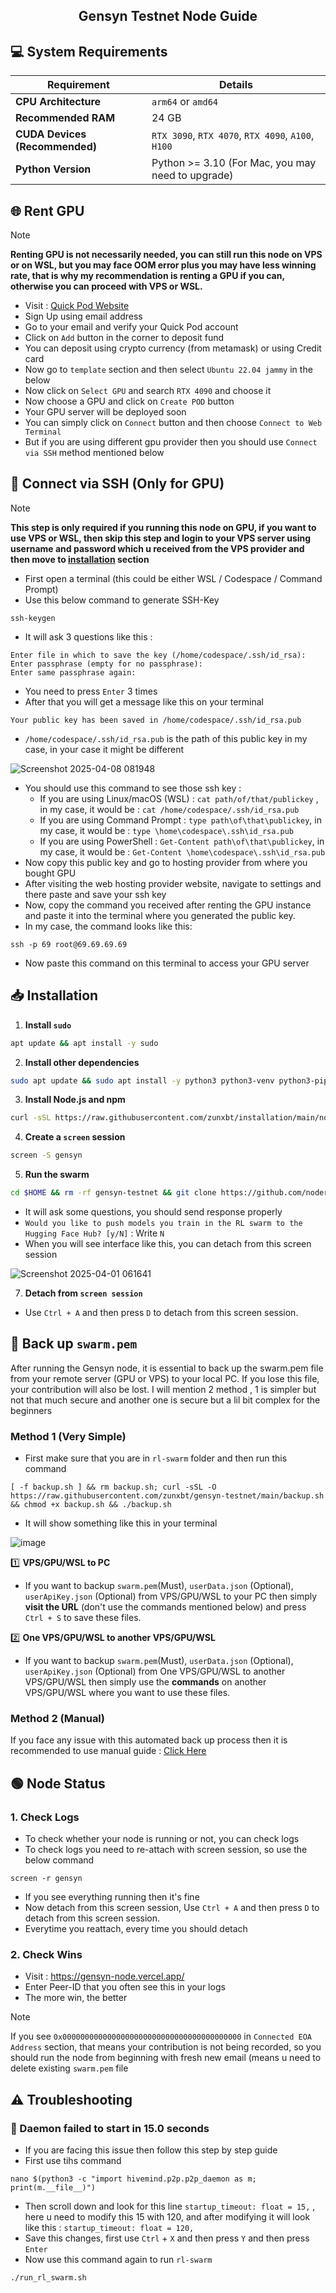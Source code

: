 <h2 align=center>Gensyn Testnet Node Guide</h2>

## 💻 System Requirements

| Requirement                         | Details                                                     |
|-------------------------------------|-------------------------------------------------------------|
| **CPU Architecture**                | `arm64` or `amd64`                                          |
| **Recommended RAM**                 | 24 GB                                                       |
| **CUDA Devices (Recommended)**      | `RTX 3090`, `RTX 4070`, `RTX 4090`, `A100`, `H100`          |
| **Python Version**                  | Python >= 3.10 (For Mac, you may need to upgrade)           |


## 🌐 Rent GPU
> [!Note]
> **Renting GPU is not necessarily needed, you can still run this node on VPS or on WSL, but you may face OOM error plus you may have less winning rate, that is why my recommendation is renting a GPU if you can, otherwise you can proceed with VPS or WSL.**
- Visit : [Quick Pod Website](https://console.quickpod.io?affiliate=64e0d2b2-59ee-4989-a05f-f4c3b6dbb2e4)
- Sign Up using email address
- Go to your email and verify your Quick Pod account
- Click on `Add` button in the corner to deposit fund
- You can deposit using crypto currency (from metamask) or using Credit card
- Now go to `template` section and then select `Ubuntu 22.04 jammy` in the below
- Now click on `Select GPU` and search `RTX 4090` and choose it
- Now choose a GPU and click on `Create POD` button
- Your GPU server will be deployed soon
- You can simply click on `Connect` button and then choose `Connect to Web Terminal`
- But if you are using different gpu provider then you should use `Connect via SSH` method mentioned below

## 🛜 Connect via SSH (Only for GPU)
> [!Note]
> **This step is only required if you running this node on GPU, if you want to use VPS or WSL, then skip this step and login to your VPS server using username and password which u received from the VPS provider and then move to [installation](https://github.com/zunxbt/gensyn-testnet?tab=readme-ov-file#-installation) section**
- First open a terminal (this could be either WSL / Codespace / Command Prompt)
- Use this below command to generate SSH-Key
```
ssh-keygen
```
- It will ask 3 questions like this :
```
Enter file in which to save the key (/home/codespace/.ssh/id_rsa):
Enter passphrase (empty for no passphrase):
Enter same passphrase again: 
```
- You need to press `Enter` 3 times
- After that you will get a message like this on your terminal
```
Your public key has been saved in /home/codespace/.ssh/id_rsa.pub
```
- `/home/codespace/.ssh/id_rsa.pub` is the path of this public key in my case, in your case it might be different

![Screenshot 2025-04-08 081948](https://github.com/user-attachments/assets/035803da-c5bb-454e-9db4-4459e2123128)

- You should use this command to see those ssh key :
    - If you are using Linux/macOS (WSL) : `cat path/of/that/publickey` , in my case, it would be : `cat /home/codespace/.ssh/id_rsa.pub`
    - If you are using Command Prompt : `type path\of\that\publickey`, in my case, it would be : `type \home\codespace\.ssh\id_rsa.pub`
    - If you are using PowerShell : `Get-Content path\of\that\publickey`, in my case, it would be : `Get-Content \home\codespace\.ssh\id_rsa.pub`
- Now copy this public key and go to hosting provider from where you bought GPU
- After visiting the web hosting provider website, navigate to settings and there paste and save your ssh key
- Now, copy the command you received after renting the GPU instance and paste it into the terminal where you generated the public key.
- In my case, the command looks like this:
```
ssh -p 69 root@69.69.69.69
```
- Now paste this command on this terminal to access your GPU server

## 📥 Installation

1. **Install `sudo`**
```bash
apt update && apt install -y sudo
```
2. **Install other dependencies**
```bash
sudo apt update && sudo apt install -y python3 python3-venv python3-pip curl wget screen git lsof nano unzip iproute2
```
3. **Install Node.js and npm**  
```bash
curl -sSL https://raw.githubusercontent.com/zunxbt/installation/main/node.sh | bash
```
4. **Create a `screen` session**
```bash
screen -S gensyn
```
5. **Run the swarm**
```bash
cd $HOME && rm -rf gensyn-testnet && git clone https://github.com/noderguru/gensyn-testnet && chmod +x gensyn-testnet/gensyn.sh && ./gensyn-testnet/gensyn.sh
```
- It will ask some questions, you should send response properly
- ```Would you like to push models you train in the RL swarm to the Hugging Face Hub? [y/N]``` : Write `N`
- When you will see interface like this, you can detach from this screen session

![Screenshot 2025-04-01 061641](https://github.com/user-attachments/assets/b5ed9645-16a2-4911-8a73-97e21fdde274)

7. **Detach from `screen session`**
- Use `Ctrl + A` and then press `D` to detach from this screen session.

 ## 🔄️ Back up `swarm.pem`
After running the Gensyn node, it is essential to back up the swarm.pem file from your remote server (GPU or VPS) to your local PC. If you lose this file, your contribution will also be lost. I will mention 2 method , 1 is simpler but not that much secure and another one is secure but a lil bit complex for the beginners

### Method 1 (Very Simple)
- First make sure that you are in `rl-swarm` folder and then run this command
```
[ -f backup.sh ] && rm backup.sh; curl -sSL -O https://raw.githubusercontent.com/zunxbt/gensyn-testnet/main/backup.sh && chmod +x backup.sh && ./backup.sh
```
- It will show something like this in your terminal
 
![image](https://github.com/user-attachments/assets/489b02a8-40e1-4c91-b29b-9d9c30604e8c)

1️⃣ **VPS/GPU/WSL to PC**
- If you want to backup `swarm.pem`(Must), `userData.json` (Optional), `userApiKey.json` (Optional) from VPS/GPU/WSL to your PC then simply **visit the URL** (don't use the commands mentioned below) and press `Ctrl + S` to save these files.

2️⃣ **One VPS/GPU/WSL to another VPS/GPU/WSL**
- If you want to backup `swarm.pem`(Must), `userData.json` (Optional), `userApiKey.json` (Optional) from One VPS/GPU/WSL to another VPS/GPU/WSL then simply use the **commands** on another VPS/GPU/WSL where you want to use these files.

### Method 2 (Manual)
If you face any issue with this automated back up process then it is recommended to use manual guide : [Click Here](https://github.com/zunxbt/gensyn-testnet/blob/main/BACKUP.md)

## 🟢 Node Status

### 1. Check Logs
- To check whether your node is running or not, you can check logs
- To check logs you need to re-attach with screen session, so use the below command
```
screen -r gensyn
```
- If you see everything running then it's fine
- Now detach from this screen session, Use `Ctrl + A` and then press `D` to detach from this screen session.
- Everytime you reattach, every time you should detach

### 2. Check Wins
- Visit : https://gensyn-node.vercel.app/
- Enter Peer-ID that you often see this in your logs
- The more win, the better

> [!Note]
> If you see `0x0000000000000000000000000000000000000000` in `Connected EOA Address` section, that means your contribution is not being recorded, so you should run the node from beginning with fresh new email (means u need to delete existing `swarm.pem` file

## ⚠️ Troubleshooting

### 🔴 Daemon failed to start in 15.0 seconds
- If you are facing this issue then follow this step by step guide
- First use tihs command
```
nano $(python3 -c "import hivemind.p2p.p2p_daemon as m; print(m.__file__)")
```
- Then scroll down and look for this line `startup_timeout: float = 15,` , here u need to modify this 15 with 120, and after modifying it will look like this : `startup_timeout: float = 120,`
- Save this changes, first use `Ctrl` + `X` and then press `Y` and then press `Enter`
- Now use this command again to run `rl-swarm`
```bash
./run_rl_swarm.sh
```
